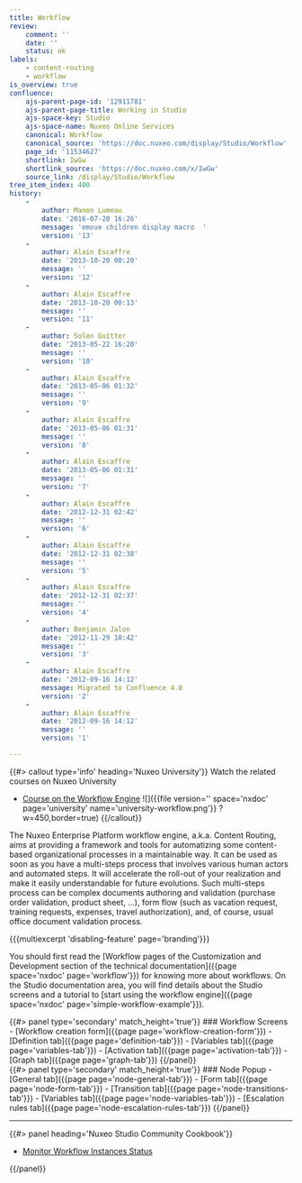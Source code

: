 ```yaml
---
title: Workflow
review:
    comment: ''
    date: ''
    status: ok
labels:
    - content-routing
    - workflow
is_overview: true
confluence:
    ajs-parent-page-id: '12911781'
    ajs-parent-page-title: Working in Studio
    ajs-space-key: Studio
    ajs-space-name: Nuxeo Online Services
    canonical: Workflow
    canonical_source: 'https://doc.nuxeo.com/display/Studio/Workflow'
    page_id: '11534627'
    shortlink: IwGw
    shortlink_source: 'https://doc.nuxeo.com/x/IwGw'
    source_link: /display/Studio/Workflow
tree_item_index: 400
history:
    -
        author: Manon Lumeau
        date: '2016-07-20 16:26'
        message: 'emove children display macro  '
        version: '13'
    -
        author: Alain Escaffre
        date: '2013-10-20 00:20'
        message: ''
        version: '12'
    -
        author: Alain Escaffre
        date: '2013-10-20 00:13'
        message: ''
        version: '11'
    -
        author: Solen Guitter
        date: '2013-05-22 16:20'
        message: ''
        version: '10'
    -
        author: Alain Escaffre
        date: '2013-05-06 01:32'
        message: ''
        version: '9'
    -
        author: Alain Escaffre
        date: '2013-05-06 01:31'
        message: ''
        version: '8'
    -
        author: Alain Escaffre
        date: '2013-05-06 01:31'
        message: ''
        version: '7'
    -
        author: Alain Escaffre
        date: '2012-12-31 02:42'
        message: ''
        version: '6'
    -
        author: Alain Escaffre
        date: '2012-12-31 02:38'
        message: ''
        version: '5'
    -
        author: Alain Escaffre
        date: '2012-12-31 02:37'
        message: ''
        version: '4'
    -
        author: Benjamin Jalon
        date: '2012-11-29 10:42'
        message: ''
        version: '3'
    -
        author: Alain Escaffre
        date: '2012-09-16 14:12'
        message: Migrated to Confluence 4.0
        version: '2'
    -
        author: Alain Escaffre
        date: '2012-09-16 14:12'
        message: ''
        version: '1'

---
```


{{#> callout type='info' heading='Nuxeo University'}}
Watch the related courses on Nuxeo University
- [Course on the Workflow Engine](https://university.nuxeo.com/learn/public/course/view/elearning/39/workflow-engine)
![]({{file version='' space='nxdoc' page='university' name='university-workflow.png'}} ?w=450,border=true)
{{/callout}}

The Nuxeo Enterprise Platform workflow engine, a.k.a. Content Routing, aims at providing a framework and tools for automatizing some content-based organizational processes in a maintainable way. It can be used as soon as you have a multi-steps process that involves various human actors and automated steps. It will accelerate the roll-out of your realization and make it easily understandable for future evolutions. Such multi-steps process can be complex documents authoring and validation (purchase order validation, product sheet, &hellip;), form flow (such as vacation request, training requests, expenses, travel authorization), and, of course, usual office document validation process.

{{{multiexcerpt 'disabling-feature' page='branding'}}}

You should first read the [Workflow pages of the Customization and Development section of the technical documentation]({{page space='nxdoc' page='workflow'}}) for knowing more about workflows. On the Studio documentation area, you will find details about the Studio screens and a tutorial to [start using the workflow engine]({{page space='nxdoc' page='simple-workflow-example'}}).
<div class="row" data-equalizer data-equalize-on="medium">
<div class="column medium-6">
{{#> panel type='secondary' match_height='true'}}
### Workflow Screens
- [Workflow creation form]({{page page='workflow-creation-form'}})
- [Definition tab]({{page page='definition-tab'}})
- [Variables tab]({{page page='variables-tab'}})
- [Activation tab]({{page page='activation-tab'}})
- [Graph tab]({{page page='graph-tab'}})
{{/panel}}
</div>

<div class="column medium-6">
{{#> panel type='secondary' match_height='true'}}
### Node Popup
- [General tab]({{page page='node-general-tab'}})
- [Form tab]({{page page='node-form-tab'}})
- [Transition tab]({{page page='node-transitions-tab'}})
- [Variables tab]({{page page='node-variables-tab'}})
- [Escalation rules tab]({{page page='node-escalation-rules-tab'}})
{{/panel}}
</div>
</div>

* * *

<div class="row" data-equalizer data-equalize-on="medium"><div class="column medium-6">{{#> panel heading='Nuxeo Studio Community Cookbook'}}

- [Monitor Workflow Instances Status](https://github.com/nuxeo/nuxeo-studio-community-cookbook/blob/master/modules/nuxeo/workflow-status)

{{/panel}}</div><div class="column medium-6">
</div></div>
